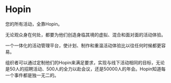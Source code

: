 # Hopin

您的所有活动，全靠Hopin。

无论观众身在何处，都要为他们创造身临其境的虚拟、混合和面对面的活动体验。

一个一体化的活动管理平台，使计划、制作和重温活动体验比以往任何时候都更容易。

组织者可以通过定制他们的Hopin来满足要求，实现与线下活动相同的目标，无论是50人的招聘活动、500人的全力以赴会议，还是50000人的年会。Hopin知道每一个事件都是独一无二的。
